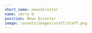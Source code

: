 ```yaml
---
short_name: newsdirector
name: Jerry O.
position: News Director
image: /assets/images/staff/staff.png
---
```

